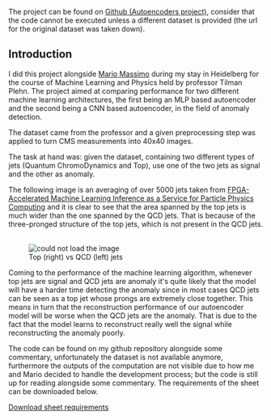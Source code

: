 The project can be found on <a href="https://github.com/S3gmentati0nFault/autoencoders">Github (Autoencoders project)</a>, consider that the code cannot be executed unless a different dataset is provided (the url for the original dataset was taken down).

<h2>Introduction</h2>
I did this project alongside <a href="https://github.com/MassimoMario">Mario Massimo</a> during my stay in Heidelberg for the course of Machine Learning and Physics held by professor Tilman Plehn. The project aimed at comparing performance for two different machine learning architectures, the first being an MLP based autoencoder and the second being a CNN based autoencoder, in the field of anomaly detection.

The dataset came from the professor and a given preprocessing step was applied to turn CMS measurements into 40x40 images.

The task at hand was: given the dataset, containing two different types of jets (Quantum ChromoDynamics and Top), use one of the two jets as signal and the other as anomaly.

The following image is an averaging of over 5000 jets taken from <a href="https://www.researchgate.net/publication/336541590_FPGA-Accelerated_Machine_Learning_Inference_as_a_Service_for_Particle_Physics_Computing">FPGA-Accelerated Machine Learning Inference as a Service for Particle Physics Computing</a> and it is clear to see that the area spanned by the top jets is much wider than the one spanned by the QCD jets. That is because of the three-pronged structure of the top jets, which is not present in the QCD jets.
<br><br>

<figure>
  <img src="https://www.researchgate.net/publication/336541590/figure/fig7/AS:963467762749453@1606720023236/A-comparison-of-QCD-left-and-top-right-jet-images-averaged-over-5-000-jets.png" alt="could not load the image">

  <figcaption>Top (right) vs QCD (left) jets</figcaption>
</figure>

Coming to the performance of the machine learning algorithm, whenever top jets are signal and QCD jets are anomaly it's quite likely that the model will have a harder time detecting the anomaly since in most cases QCD jets can be seen as a top jet whose prongs are extremely close together. This means in turn that the reconstruction performance of our autoencoder model will be worse when the QCD jets are the anomaly.
That is due to the fact that the model learns to reconstruct really well the signal while reconstructing the anomaly poorly.

The code can be found on my github repository alongside some commentary, unfortunately the dataset is not available anymore, furthermore the outputs of the computation are not visible due to how me and Mario decided to handle the development process; but the code is still up for reading alongside some commentary. The requirements of the sheet can be downloaded below.

<a href="https://github.com/S3gmentati0nFault/autoencoders/releases/download/Major/sheet.pdf">Download sheet requirements</a>
